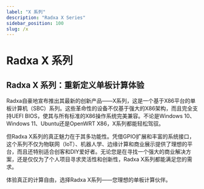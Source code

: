 ```yaml
---
label: "X 系列"
description: "Radxa X Series"
sidebar_position: 100
slug: /x
---
```


# Radxa X 系列

## Radxa X 系列：重新定义单板计算体验

Radxa自豪地宣布推出其最新的创新产品——X系列，这是一个基于X86平台的单板计算机（SBC）系列。这些革命性的设备不仅基于强大的X86架构，而且完全支持UEFI BIOS，使其与所有标准的X86操作系统完美兼容。不论是Windows 10、Windows 11、Ubuntu还是OpenWRT X86，X系列都能轻松驾驭。

但Radxa X系列的真正魅力在于其多功能性。凭借GPIO扩展和丰富的系统接口，这个系列不仅为物联网（IoT）、机器人学、边缘计算和商业展示提供了理想的平台，而且还特别适合创客和DIY爱好者。无论您是在寻找一个强大的商业解决方案，还是仅仅为了个人项目寻求灵活性和创新性，Radxa X系列都能满足您的需求。

体验真正的计算自由，选择Radxa X系列——您理想的单板计算伙伴。

<DocCardList />
